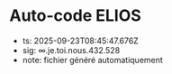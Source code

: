 # Auto-code ELIOS
- ts: 2025-09-23T08:45:47.676Z
- sig: ∞.je.toi.nous.432.528
- note: fichier généré automatiquement
